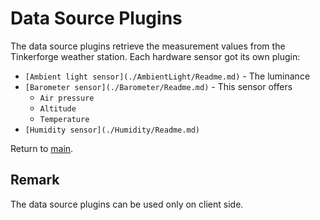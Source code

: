 # Data Source Plugins

The data source plugins retrieve the measurement values from the Tinkerforge weather station. Each hardware sensor got its own plugin:

* `[Ambient light sensor](./AmbientLight/Readme.md)` - The luminance
* `[Barometer sensor](./Barometer/Readme.md)` - This sensor offers
  * `Air pressure`
  * `Altitude`
  * `Temperature`
* `[Humidity sensor](./Humidity/Readme.md)`

Return to [main](./../../Readme.md).

## Remark

The data source plugins can be used only on client side.
